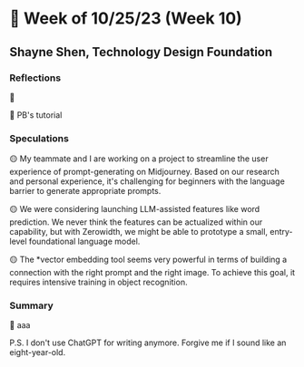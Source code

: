 # 🤔 Week of 10/25/23 (Week 10)
## Shayne Shen, Technology Design Foundation

### Reflections

🔴 

🔴 PB's tutorial


### Speculations

🟡 My teammate and I are working on a project to streamline the user experience of prompt-generating on Midjourney. Based on our research and personal experience, it's challenging for beginners with the language barrier to generate appropriate prompts. 

🟡 We were considering launching LLM-assisted features like word prediction. We never think the features can be actualized within our capability, but with Zerowidth, we might be able to prototype a small, entry-level foundational language model.  

🟡 The *vector embedding tool seems very powerful in terms of building a connection with the right prompt and the right image. To achieve this goal, it requires intensive training in object recognition. 

### Summary

🔵 aaa


P.S. I don't use ChatGPT for writing anymore. Forgive me if I sound like an eight-year-old. 
